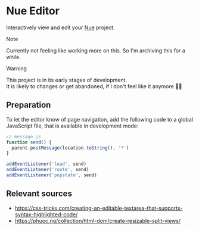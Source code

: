 # Nue Editor

Interactively view and edit your [Nue](https://nuejs.org) project.

> [!Note]
> Currently not feeling like working more on this.
> So I'm archiving this for a while.


> [!Warning]
> This project is in its early stages of development.  
> It is likely to changes or get abandoned, if I don't feel like it anymore :man_shrugging:

## Preparation

To let the editor know of page navigation, add the following code to a global JavaScript file, that is available in development mode:

```js
// message.js
function send() {
  parent.postMessage(location.toString(), '*')
}

addEventListener('load', send)
addEventListener('route', send)
addEventListener('popstate', send)
```

## Relevant sources

- https://css-tricks.com/creating-an-editable-textarea-that-supports-syntax-highlighted-code/
- https://phuoc.ng/collection/html-dom/create-resizable-split-views/
